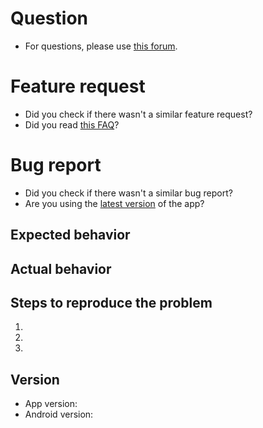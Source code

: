 # Question

* For questions, please use [this forum](https://forum.xda-developers.com/android/apps-games/source-email-t3824168).

# Feature request

* Did you check if there wasn't a similar feature request?
* Did you read [this FAQ](https://github.com/M66B/FullEmail/blob/master/FAQ.md#FAQ15)?

# Bug report

* Did you check if there wasn't a similar bug report?
* Are you using the [latest version](https://github.com/M66B/FullEmail/releases) of the app?

## Expected behavior


## Actual behavior


## Steps to reproduce the problem

1.
1.
1.

## Version

* App version:
* Android version:
